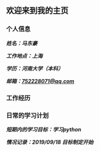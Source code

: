 ## 欢迎来到我的主页


### 个人信息
***姓名：马东豪***

***工作地点：上海***

***学历：河南大学（本科）***

***邮箱：752228071@qq.com***

### 工作经历




### 日常的学习计划

***短期内的学习目标：学习python***

***情况记录：2019/09/18 目标制定开始***

